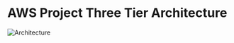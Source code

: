 # AWS Project Three Tier Architecture
![Architecture](https://github.com/AlonsoBTech/AWS-Project-Three-Tier-Architecture/assets/160416175/d5077e80-ba6c-4639-8a30-ae14e7997aa6)
